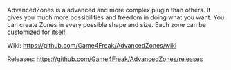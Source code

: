 AdvancedZones is a advanced and more complex plugin than others. It gives you much more possibilities and freedom in doing what you want. You can create Zones in every possible shape and size. Each zone can be customized for itself.

Wiki: https://github.com/Game4Freak/AdvancedZones/wiki

Releases: https://github.com/Game4Freak/AdvancedZones/releases
